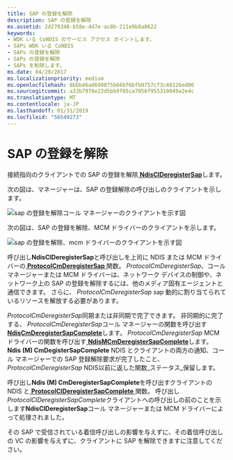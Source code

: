 ```yaml
---
title: SAP の登録を解除
description: SAP の登録を解除
ms.assetid: 2d279348-b58e-4d7e-ac8b-211e9b8a0622
keywords:
- WDK いる CoNDIS のサービス アクセス ポイントします。
- SAPs WDK いる CoNDIS
- SAPs の登録を解除
- SAPs の登録を解除
- SAPs を削除します。
ms.date: 04/20/2017
ms.localizationpriority: medium
ms.openlocfilehash: 8bbb46ad690875b66bf6bfb0757cf3c48126ed06
ms.sourcegitcommit: a33b7978e22d5bb9f65ca7056f955319049a2e4c
ms.translationtype: MT
ms.contentlocale: ja-JP
ms.lasthandoff: 01/31/2019
ms.locfileid: "56549273"
---
```

# <a name="deregistering-a-sap"></a>SAP の登録を解除





接続指向のクライアントでの SAP の登録を解除[ **NdisClDeregisterSap**](https://msdn.microsoft.com/library/windows/hardware/ff561628)します。

次の図は、マネージャーは、SAP の登録解除の呼び出しのクライアントを示します。

![sap の登録を解除コール マネージャーのクライアントを示す図](images/cm-04.png)

次の図は、SAP の登録を解除、MCM ドライバーのクライアントを示します。

![sap の登録を解除、mcm ドライバーのクライアントを示す図](images/fig1-04.png)

呼び出し**NdisClDeregisterSap**と呼び出しを上司に NDIS または MCM ドライバーの[ **ProtocolCmDeregisterSap** ](https://msdn.microsoft.com/library/windows/hardware/ff570243)関数。 *ProtocolCmDeregisterSap*、コール マネージャーまたは MCM ドライバーは、ネットワーク デバイスの制御や、ネットワーク上の SAP の登録を解除するには、他のメディア固有エージェントと通信できます。 さらに、 *ProtocolCmDeregisterSap* sap 動的に割り当てられているリソースを解放する必要があります。

*ProtocolCmDeregisterSap*同期または非同期で完了できます。 非同期的に完了する、 *ProtocolCmDeregisterSap*コール マネージャーの関数を呼び出す[ **NdisCmDeregisterSapComplete**](https://msdn.microsoft.com/library/windows/hardware/ff561659)します。 *ProtocolCmDeregisterSap* MCM ドライバーの関数を呼び出す[ **NdisMCmDeregisterSapComplete**](https://msdn.microsoft.com/library/windows/hardware/ff562821)します。 **Ndis (M) CmDegisterSapComplete** NDIS とクライアントの両方の通知、コール マネージャーでの SAP 登録解除要求が完了したこと、 *ProtocolCmDeregisterSap* NDIS以前に返した関数\_ステータス\_保留します。

呼び出し**Ndis (M) CmDeregisterSapComplete**を呼び出すクライアントの NDIS と[ **ProtocolClDeregisterSapComplete** ](https://msdn.microsoft.com/library/windows/hardware/ff570226)関数。 呼び出し*ProtocolClDeregisterSapComplete*クライアントへの呼び出しの前のことを示します**NdisClDeregisterSap**コール マネージャーまたは MCM ドライバーによって処理されました。

その SAP で受信されている着信呼び出しの影響を与えずに、その着信呼び出しの VC の影響を与えずに、クライアントに SAP を解除できますに注意してください。

 

 





